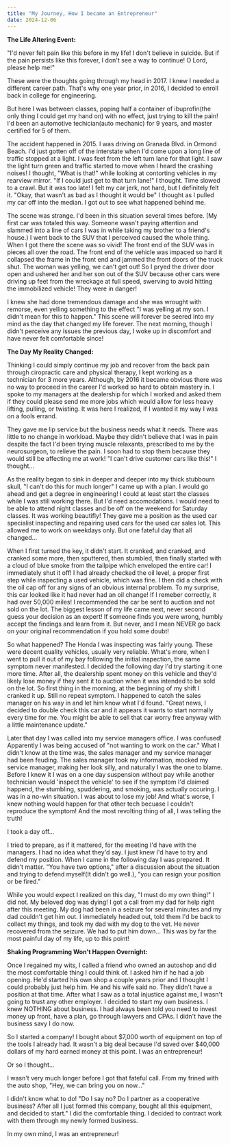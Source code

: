 ```yaml
---
title: "My Journey, How I became an Entrepreneur"
date: 2024-12-06
---
```

**The Life Altering Event:**

"I'd never felt pain like this before in my life! I don't believe in suicide. But if the pain persists like this forever, I don't see a way to continue! O Lord, please help me!"

These were the thoughts going through my head in 2017. I knew I needed a different career path. That's why one year prior, in 2016, I decided to enroll back in college for engineering.

But here I was between classes, poping half a container of ibuprofin(the only thing I could get my hand on) with no effect, just trying to kill the pain! I'd been an automotive 
techician(auto mechanic) for 9 years, and master certified for 5 of them.

The accident happened in 2015. I was driving on Granada Blvd. in Ormond Beach. I'd just gotten off of the interstate when I'd come upon a long line of traffic stopped at a light.
I was feet from the left turn lane for that light. I saw the light turn green and traffic started to move when I heard the crashing noises! I thought, "What is that!" while looking at 
contorting vehicles in my rearview mirror. "If I could just get to that turn lane!" I thought. Time slowed to a crawl. But it was too late! I felt my car jerk, not hard, but I definitely felt it.
"Okay, that wasn't as bad as I thought it would be" I thought as I pulled my car off into the median. I got out to see what happened behind me.

The scene was strange. I'd been in this situation several times before. (My first car was totaled this way. Someone wasn't paying attention and slammed into a line of cars I was in while taking my 
brother to a friend's house.) I went back to the SUV that I perceived caused the whole thing. When I got there the scene was so vivid! The front end of the SUV was in pieces all over the road. 
The front end of the vehicle was impaced so hard it collapsed the frame in the front end and jammed the front doors of the truck shut. The woman was yelling, we can't get out! So I pryed the driver 
door open and ushered her and her son out of the SUV because other cars were driving up feet from the wreckage at full speed, swerving to avoid hitting the immobilized vehicle! They were in danger!

I knew she had done tremendous damage and she was wrought with remorse, even yelling something to the effect "I was yelling at my son. I didn't mean for this to happen." This scene will forever be seered
into my mind as the day that changed my life forever. The next morning, though I didn't perceive any issues the previous day, I woke up in discomfort and have never felt comfortable since!

**The Day My Reality Changed:**

Thinking I could simply continue my job and recover from the back pain through ciropractic care and physical therapy, I kept working as a technician for 3 more years. Although, by 2016 it became obvious 
there was no way to proceed in the career I'd worked so hard to obtain mastery in. I spoke to my managers at the dealership for which I worked and asked them if they could please send me more jobs which 
would allow for less heavy lifting, pulling, or twisting. It was here I realized, if I wanted it my way I was on a fools errand. 

They gave me lip service but the business needs what it needs. There was little to no change in workload. Maybe they didn't believe that I was in pain despite the fact I'd been trying muscle relaxants,
 prescribed to me by the neurosurgeon, to relieve the pain. I soon had to stop them because they would still be affecting me at work! "I can't drive customer cars like this!" I thought...

As the reality began to sink in deeper and deeper into my thick stubbourn skull, "I can't do this for much longer" I came up with a plan. I would go ahead and get a degree in engineering! I could at least 
start the classes while I was still working there. But I'd need accomodations. I would need to be able to attend night classes and be off on the weekend for Saturday classes. It was working beautifly! They 
gave me a position as the used car specialist inspecting and repairing used cars for the used car sales lot. This allowed me to work on weekdays only. But one fateful day that all changed...

When I first turned the key, it didn't start. It cranked, and cranked, and cranked some more, then sputtered, then stumbled, then finally started with a cloud of blue smoke from the tailpipe which enveloped
the entire car! I immediately shut it off! I had already checked the oil level, a proper first step while inspecting a used vehicle, which was fine. I then did a check with the oil cap off for any signs of 
an obvious internal problem. To my surprise, this car looked like it had never had an oil change! If I remeber correctly, it had over 50,000 miles! I recommended the car be sent to auction and not sold on 
the lot. The biggest lesson of my life came next, never second guess your decision as an expert! If someone finds you were wrong, humbly accept the findings and learn from it. But never, and I mean NEVER 
go back on your original recommendation if you hold some doubt!

So what happened? The Honda I was inspecting was fairly young. These were decent quality vehicles, usually very reliable. What's more, when I went to pull it out of my bay following the initial inspection, 
the same symptom never manifested. I decided the following day I'd try starting it one more time. After all, the dealership spent money on this vehicle and they'd likely lose money if they sent it to auction
when it was intended to be sold on the lot. So first thing in the morning, at the beginning of my shift I cranked it up. Still no repeat symptom. I happened to catch the sales manager on his way in and let him
know what I'd found. "Great news, I decided to double check this car and it appears it wants to start normally every time for me. You might be able to sell that car worry free anyway with a little maintenance 
update."

Later that day I was called into my service managers office. I was confused! Apparently I was being accused of "not wanting to work on the car." What I didn't know at the time was, the sales manager and my 
service manager had been feuding. The sales manager took my information, mocked my service manager, making her look silly, and naturally I was the one to blame. Before I knew it I was on a one day suspension 
without pay while another technician would 'inspect the vehicle' to see if the symptom I'd claimed happend, the stumbling, spuddering, and smoking, was actually occuring. I was in a no-win situation. I was 
about to lose my job! And what's worse, I knew nothing would happen for that other tech becuase I couldn't reproduce the symptom! And the most revolting thing of all, I was telling the truth!

I took a day off...

I tried to prepare, as if it mattered, for the meeting I'd have with the managers. I had no idea what they'd say. I just knew I'd have to try and defend my position. When I came in the following day I was prepared. 
It didn't matter. "You have two options," after a discussion about the situation and trying to defend myself(It didn't go well.), "you can resign your position or be fired."

While you would expect I realized on this day, "I must do my own thing!" I did not. My beloved dog was dying! I got a call from my dad for help right after this meeting. My dog had been in a seizure for several 
minutes and my dad couldn't get him out. I immediately headed out, told them I'd be back to collect my things, and took my dad with my dog to the vet. He never recovered from the seizure. We had to put him down...
This was by far the most painful day of my life, up to this point!

**Shaking Programming Won't Happen Overnight:**

Once I regained my wits, I called a friend who owned an autoshop and did the most comfortable thing I could think of. I asked him if he had a job opening. He'd started his own shop a couple years prior and
I thought I could probably just help him. He and his wife said no. They didn't have a position at that time. After what I saw as a total injustice against me, I wasn't going to trust any other employer. I 
decided to start my own business. I knew NOTHING about business. I had always been told you need to invest money up front, have a plan, go through lawyers and CPAs. I didn't have the business savy I do now.

So I started a company! I bought about $7,000 worth of equipment on top of the tools I already had. It wasn't a big deal because I'd saved over $40,000 dollars of my hard earned money at this point. I was an 
entrepreneur! 

Or so I thought...

I wasn't very much longer before I got that fateful call. From my frined with the auto shop, "Hey, we can bring you on now..." 

I didn't know what to do! "Do I say no? Do I partner as a cooperative business? After all I just formed this company, bought all this equipment, and decided to start." I did the comfortable thing. I decided to 
contract work with them through my newly formed business. 

In my own mind, I was an entrepreneur!
